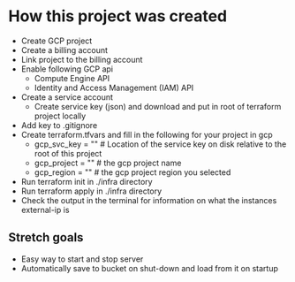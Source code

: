 # How this project was created
- Create GCP project
- Create a billing account 
- Link project to the billing account
- Enable following GCP api
    - Compute Engine API
    - Identity and Access Management (IAM) API
- Create a service account 
    - Create service key (json) and download and put in root of terraform project locally
- Add key to .gitignore
- Create terraform.tfvars and fill in the following for your project in gcp
    - gcp_svc_key = "" # Location of the service key on disk relative to the root of this project 
    - gcp_project = "" # the gcp project name
    - gcp_region = "" # the gcp project region you selected 
- Run terraform init in ./infra directory
- Run terraform apply in ./infra directory
- Check the output in the terminal for information on what the instances external-ip is

## Stretch goals
- Easy way to start and stop server
- Automatically save to bucket on shut-down and load from it on startup
